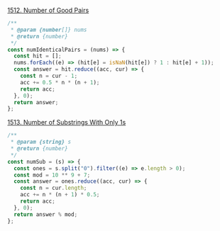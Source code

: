 [1512. Number of Good Pairs](https://leetcode.com/contest/weekly-contest-197/problems/number-of-good-pairs/)

```javascript
/**
 * @param {number[]} nums
 * @return {number}
 */
const numIdenticalPairs = (nums) => {
  const hit = [];
  nums.forEach((e) => (hit[e] = isNaN(hit[e]) ? 1 : hit[e] + 1));
  const answer = hit.reduce((acc, cur) => {
    const n = cur - 1;
    acc += 0.5 * n * (n + 1);
    return acc;
  }, 0);
  return answer;
};
```

[1513. Number of Substrings With Only 1s](https://leetcode.com/contest/weekly-contest-197/problems/number-of-substrings-with-only-1s/)

```javascript
/**
 * @param {string} s
 * @return {number}
 */
const numSub = (s) => {
  const ones = s.split("0").filter((e) => e.length > 0);
  const mod = 10 ** 9 + 7;
  const answer = ones.reduce((acc, cur) => {
    const n = cur.length;
    acc += n * (n + 1) * 0.5;
    return acc;
  }, 0);
  return answer % mod;
};
```
